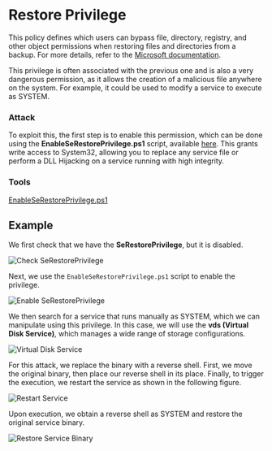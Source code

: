 # Restore Privilege

This policy defines which users can bypass file, directory, registry, and other object permissions when restoring files and directories from a backup. For more details, refer to the [Microsoft documentation](https://learn.microsoft.com/es-es/windows/security/threat-protection/security-policy-settings/restore-files-and-directories).

This privilege is often associated with the previous one and is also a very dangerous permission, as it allows the creation of a malicious file anywhere on the system. For example, it could be used to modify a service to execute as SYSTEM.

### Attack

To exploit this, the first step is to enable this permission, which can be done using the **EnableSeRestorePrivilege.ps1** script, available [here](https://github.com/gtworek/PSBits/blob/master/Misc/EnableSeRestorePrivilege.ps1). This grants write access to System32, allowing you to replace any service file or perform a DLL Hijacking on a service running with high integrity.

### Tools

[EnableSeRestorePrivilege.ps1](https://daniel10barredo.github.io/PrivEscAssist_Windows/tools/EnableSeRestorePrivilege.ps1)

## Example

We first check that we have the **SeRestorePrivilege**, but it is disabled.

![Check SeRestorePrivilege](https://daniel10barredo.github.io/PrivEscAssist_Windows/media/imag/users/seRestore_1.png)

Next, we use the `EnableSeRestorePrivilege.ps1` script to enable the privilege.

![Enable SeRestorePrivilege](https://daniel10barredo.github.io/PrivEscAssist_Windows/media/imag/users/seRestore_2.png)

We then search for a service that runs manually as SYSTEM, which we can manipulate using this privilege. In this case, we will use the **vds (Virtual Disk Service)**, which manages a wide range of storage configurations.

![Virtual Disk Service](https://daniel10barredo.github.io/PrivEscAssist_Windows/media/imag/users/seRestore_3.png)

For this attack, we replace the binary with a reverse shell. First, we move the original binary, then place our reverse shell in its place. Finally, to trigger the execution, we restart the service as shown in the following figure.

![Restart Service](https://daniel10barredo.github.io/PrivEscAssist_Windows/media/imag/users/seRestore_4.png)

Upon execution, we obtain a reverse shell as SYSTEM and restore the original service binary.

![Restore Service Binary](https://daniel10barredo.github.io/PrivEscAssist_Windows/media/imag/users/seRestore_5.png)
